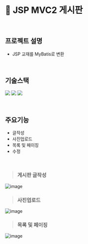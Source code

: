 # 🌱 JSP MVC2 게시판
<br>

## 프로젝트 설명
- JSP 교재를 MyBatis로 변환

<br>

## 기술스택
<img src="https://img.shields.io/badge/Java-007396?style=flat&logo=Conda-Forge&logoColor=white" /> <img src="https://img.shields.io/badge/MariaDB-003545?style=flat&logo=MariaDB&logoColor=white" />  <img src="https://img.shields.io/badge/Mybatis-000000?style=flat&logo=Fluentd&logoColor=white" /> 

<br>

## 주요기능
- 글작성
- 사진업로드
- 목록 및 페이징
- 수정


<br>

> ### 게시판 글작성

![image](https://github.com/jiho-96/jsp_MVC2/assets/145963790/4e145e1d-4c7f-4807-99fc-9bcb0177958a)


> ### 사진업로드

![image](https://github.com/jiho-96/jsp_MVC2/assets/145963790/e1e40766-b4dc-4834-864c-38d90329b82a)

> ### 목록 및 페이징
![image](https://github.com/jiho-96/jsp_MVC2/assets/145963790/f78ccdf1-3c78-4f47-88cb-7a19df514a8e)





